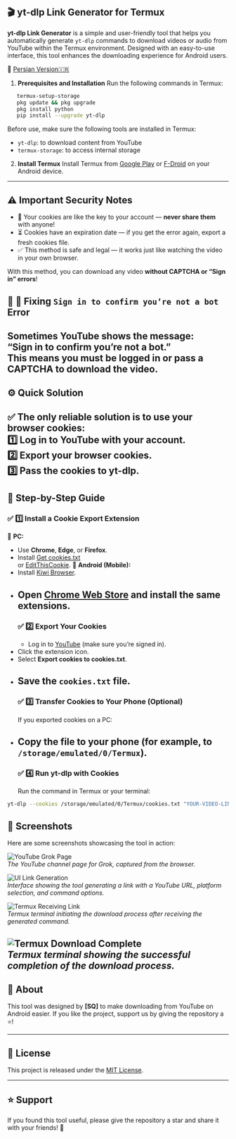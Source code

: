 ## 🎬 yt-dlp Link Generator for Termux

**yt-dlp Link Generator** is a simple and user-friendly tool that helps you automatically generate `yt-dlp` commands to download videos or audio from YouTube within the Termux environment. Designed with an easy-to-use interface, this tool enhances the downloading experience for Android users.

🔗 [Persian Version🇮🇷](README.fa.md)

1. **Prerequisites and Installation**
Run the following commands in Termux:
```bash
   termux-setup-storage
   pkg update && pkg upgrade
   pkg install python
   pip install --upgrade yt-dlp
```
Before use, make sure the following tools are installed in Termux:

- `yt-dlp`: to download content from YouTube 
- `termux-storage`: to access internal storage
2. **Install Termux**
  Install Termux from [Google Play](https://play.google.com/store/apps/details?id=com.termux) or [F-Droid](https://f-droid.org/packages/com.termux/) on your Android device.
  ---
## ⚠️ Important Security Notes
- 🔑 Your cookies are like the key to your account — **never share them** with anyone!
- ⏳ Cookies have an expiration date — if you get the error again, export a fresh cookies file.
- ✅ This method is safe and legal — it works just like watching the video in your own browser.

With this method, you can download any video **without CAPTCHA or “Sign in” errors**!

## 📌 🚩 Fixing `Sign in to confirm you’re not a bot` Error
Sometimes YouTube shows the message:  
**“Sign in to confirm you’re not a bot.”**  
This means you must be logged in or pass a CAPTCHA to download the video.
---
## ⚙️ Quick Solution
✅ The only reliable solution is to use your browser cookies:  
1️⃣ Log in to YouTube with your account.  
2️⃣ Export your browser cookies.  
3️⃣ Pass the cookies to yt-dlp.
---
## 🧩 Step-by-Step Guide
### ✅ 1️⃣ Install a Cookie Export Extension
🔹 **PC:**  
- Use **Chrome**, **Edge**, or **Firefox**.  
- Install [Get cookies.txt](https://chrome.google.com/webstore/detail/get-cookiestxt/hnimpnehoodheedghdeeijklkeaacjfo)  
  or [EditThisCookie](https://chrome.google.com/webstore/detail/editthiscookie/fngmhnnpilhplaeedifhccceomclgfbg).
  🔹 **Android (Mobile):**  
- Install [Kiwi Browser](https://play.google.com/store/apps/details?id=com.kiwibrowser.browser).  
- Open [Chrome Web Store](https://chrome.google.com/webstore) and install the same extensions.
  ---
  ### ✅ 2️⃣ Export Your Cookies
  - Log in to [YouTube](https://youtube.com) (make sure you’re signed in).
- Click the extension icon.
- Select **Export cookies to cookies.txt**.
- Save the `cookies.txt` file.
  ---
  ### ✅ 3️⃣ Transfer Cookies to Your Phone (Optional)
  If you exported cookies on a PC:
- Copy the file to your phone (for example, to `/storage/emulated/0/Termux`).
  ---
  ### ✅ 4️⃣ Run yt-dlp with Cookies
  Run the command in Termux or your terminal:

```bash
yt-dlp --cookies /storage/emulated/0/Termux/cookies.txt "YOUR-VIDEO-LINK" --merge-output-format mp4
```
## 📸 Screenshots
Here are some screenshots showcasing the tool in action:

![YouTube Grok Page](screenshots/IMG_2025-06-10-08-59-29-min.jpg)  
*The YouTube channel page for Grok, captured from the browser.*

![UI Link Generation](screenshots/IMG_2025-06-10-09-10-04-min.jpg)  
*Interface showing the tool generating a link with a YouTube URL, platform selection, and command options.*

![Termux Receiving Link](screenshots/IMG_2025-06-10-09-10-22-min.jpg)  
*Termux terminal initiating the download process after receiving the generated command.*

![Termux Download Complete](screenshots/IMG_2025-06-10-09-11-05-min.jpg)  
*Termux terminal showing the successful completion of the download process.*
---

## 📌 About

This tool was designed by **[SQ]** to make downloading from YouTube on Android easier. If you like the project, support us by giving the repository a ⭐!

---

## 📜 License

This project is released under the [MIT License](https://opensource.org/licenses/MIT).

---

## ⭐ Support

If you found this tool useful, please give the repository a star and share it with your friends! 🌟
